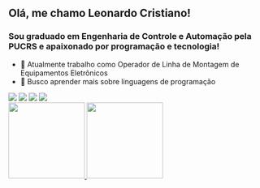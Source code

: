 ## Olá, me chamo Leonardo Cristiano!

### Sou graduado em Engenharia de Controle e Automação pela PUCRS e apaixonado por programação e tecnologia!


- 🔭 Atualmente trabalho como Operador de Linha de Montagem de Equipamentos Eletrônicos
- 🌱 Busco aprender mais sobre linguagens de programação

<div> 
  <a href = "mailto:l.kusterr@gmail.com"><img src="https://img.shields.io/badge/-Gmail-%23333?style=for-the-badge&logo=gmail&logoColor=white" target="_blank"></a>
  <a href="https://www.linkedin.com/in/leonardokuster/" target="_blank"><img src="https://img.shields.io/badge/-LinkedIn-%230077B5?style=for-the-badge&logo=linkedin&logoColor=white" target="_blank"></a> 
  <a href="https://twitter.com/leonardokuster" target="_blank"><img src="https://img.shields.io/badge/twitter-%231DA1F2.svg?&style=for-the-badge&logo=twitter&logoColor=white" target="_blank"></a>
  <a href="https://instagram.com/leonardokuster" target="_blank"><img src="https://img.shields.io/badge/-Instagram-%23E4405F?style=for-the-badge&logo=instagram&logoColor=white" target="_blank"></a>
</div>

<div>
  <a href="https://github.com/leonardokuster">
  <img height="150em" src="https://github-readme-stats.vercel.app/api?username=leonardokuster&show_icons=true&theme=swift&include_all_commits=true&count_private=true"/>
  <img height="150em" src="https://github-readme-stats.vercel.app/api/top-langs/?username=leonardokuster&layout=compact&langs_count=7&theme=swift"/>
</div>
